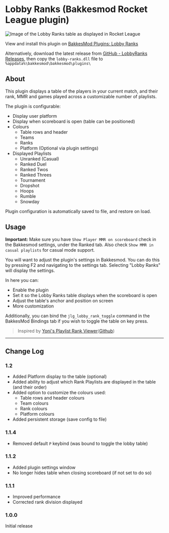 # Lobby Ranks (Bakkesmod Rocket League plugin)

![Image of the Lobby Ranks table as displayed in Rocket League](https://i.imgur.com/E8XE0SA.png)

View and install this plugin on [BakkesMod Plugins: Lobby Ranks](https://bakkesplugins.com/plugins/view/348)

Alternatively, download the latest release from [GitHub - LobbyRanks Releases](https://github.com/GrantJL/rl-lobby-ranks/releases), then copy the `lobby-ranks.dll` file to `%appdata%\bakkesmod\bakkesmod\plugins\`

## About
This plugin displays a table of the players in your current match, and their rank, MMR and games played across a customizable number of playlists.

The plugin is configurable:
- Display user platform
- Display when scoreboard is open (table can be positioned)
- Colours
  - Table rows and header
  - Teams
  - Ranks
  - Platform (Optional via plugin settings)
- Displayed Playlists
  - Unranked (Casual)
  - Ranked Duel
  - Ranked Twos
  - Ranked Threes
  - Tournament
  - Dropshot
  - Hoops
  - Rumble
  - Snowday

Plugin configuration is automatically saved to file, and restore on load.

## Usage
**Important:** Make sure you have `Show Player MMR on scoreboard` check in the Bakkesmod settings, under the Ranked tab. Also check `Show MMR in casual playlists` for casual mode support.

You will want to adjust the plugin's settings in Bakkesmod. You can do this by pressing F2 and navigating to the settings tab. Selecting "Lobby Ranks" will display the settings.

In here you can:
- Enable the plugin
- Set it so the Lobby Ranks table displays when the scoreboard is open
- Adjust the table's anchor and position on screen
- More customization

Additionally, you can bind the `jlg_lobby_rank_toggle` command in the BakkesMod Bindings tab if you wish to toggle the table on key press.

>Inspired by [Yoni's Playlist Rank Viewer](https://bakkesplugins.com/plugins/view/125)([Github](https://github.com/yonilerner/bakkesmod-playlist-rank-viewer/))

---

## Change Log

### 1.2
- Added Platform display to the table (optional)
- Added ability to adjust which Rank Playlists are displayed in the table (and their order)
- Added option to customize the colours used:
  - Table rows and header colours
  - Team colours
  - Rank colours
  - Platform colours
- Added persistent storage (save config to file)

### 1.1.4
- Removed default `P` keybind (was bound to toggle the lobby table)

### 1.1.2
- Added plugin settings window
- No longer hides table when closing scoreboard (if not set to do so)

### 1.1.1
- Improved performance
- Corrected rank division displayed

### 1.0.0
Initial release
